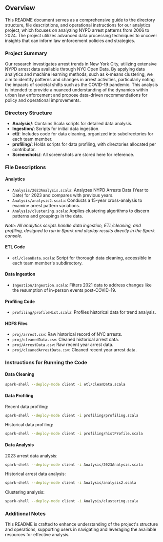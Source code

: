 ## Overview
This README document serves as a comprehensive guide to the directory structure, file descriptions, and operational instructions for our analytics project, which focuses on analyzing NYPD arrest patterns from 2006 to 2024. The project utilizes advanced data processing techniques to uncover insights that can inform law enforcement policies and strategies.

### Project Summary
Our research investigates arrest trends in New York City, utilizing extensive NYPD arrest data available through NYC Open Data. By applying data analytics and machine learning methods, such as k-means clustering, we aim to identify patterns and changes in arrest activities, particularly noting the impacts of societal shifts such as the COVID-19 pandemic. This analysis is intended to provide a nuanced understanding of the dynamics within urban law enforcement and propose data-driven recommendations for policy and operational improvements.

### Directory Structure
- **Analysis/**: Contains Scala scripts for detailed data analysis.
- **Ingestion/**: Scripts for initial data ingestion.
- **etl/**: Includes code for data cleaning, organized into subdirectories for each team member.
- **profiling/**: Holds scripts for data profiling, with directories allocated per contributor.
- **Screenshots/**: All screenshots are stored here for reference.

### File Descriptions
#### Analytics
- `Analysis/2023Analysis.scala`: Analyzes NYPD Arrests Data (Year to Date) for 2023 and compares with previous years.
- `Analysis/analysis2.scala`: Conducts a 15-year cross-analysis to examine arrest pattern variations.
- `Analysis/clustering.scala`: Applies clustering algorithms to discern patterns and groupings in the data.

*Note: All analytics scripts handle data ingestion, ETL/cleaning, and profiling, designed to run in Spark and display results directly in the Spark console.*

#### ETL Code
- `etl/cleanData.scala`: Script for thorough data cleaning, accessible in each team member's subdirectory.

#### Data Ingestion
- `Ingestion/Ingestion.scala`: Filters 2021 data to address changes like the resumption of in-person events post-COVID-19.

#### Profiling Code
- `profiling/profileHist.scala`: Profiles historical data for trend analysis.

#### HDFS Files
- `proj/arrest.csv`: Raw historical record of NYC arrests.
- `proj/cleanedData.csv`: Cleaned historical arrest data.
- `proj/ArrestData.csv`: Raw recent year arrest data.
- `proj/cleanedArrestData.csv`: Cleaned recent year arrest data.

### Instructions for Running the Code
#### Data Cleaning
```bash
spark-shell --deploy-mode client -i etl/cleanData.scala
```

#### Data Profiling
Recent data profiling:
```bash
spark-shell --deploy-mode client -i profiling/profiling.scala
```
Historical data profiling:
```bash
spark-shell --deploy-mode client -i profiling/histProfile.scala
```

#### Data Analysis
2023 arrest data analysis:
```bash
spark-shell --deploy-mode client -i Analysis/2023Analysis.scala
```
Historical arrest data analysis:
```bash
spark-shell --deploy-mode client -i Analysis/analysis2.scala
```
Clustering analysis:
```bash
spark-shell --deploy-mode client -i Analysis/clustering.scala
```

### Additional Notes
This README is crafted to enhance understanding of the project's structure and operations, supporting users in navigating and leveraging the available resources for effective analysis.
